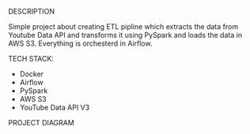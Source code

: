 DESCRIPTION

Simple project about creating ETL pipline which extracts the data from Youtube Data API and transforms it using PySpark and loads the data in AWS S3. Everything is orchesterd in Airflow.

TECH STACK:
- Docker
- Airflow
- PySpark
- AWS S3
- YouTube Data API V3

PROJECT DIAGRAM
